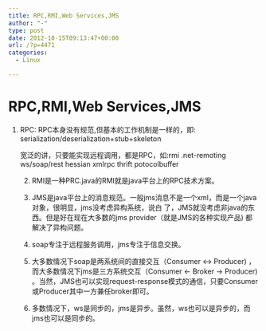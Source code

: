 ```yaml
---
title: RPC,RMI,Web Services,JMS
author: "-"
type: post
date: 2012-10-15T09:13:47+00:00
url: /?p=4471
categories:
  - Linux

---
```

# RPC,RMI,Web Services,JMS
1. RPC: RPC本身没有规范,但基本的工作机制是一样的，即: serialization/deserialization+stub+skeleton


  
    宽泛的讲，只要能实现远程调用，都是RPC，如:rmi .net-remoting ws/soap/rest hessian xmlrpc thrift potocolbuffer
  
  
    2. RMI是一种PRC.java的RMI就是java平台上的RPC技术方案。
  
  
    3. JMS是java平台上的消息规范。一般jms消息不是一个xml，而是一个java对象，很明显，jms没考虑异构系统，说白 了，JMS就没考虑非java的东西。但是好在现在大多数的jms provider（就是JMS的各种实现产品) 都解决了异构问题。
  
  
    4. soap专注于远程服务调用，jms专注于信息交换。
  
  
    5. 大多数情况下soap是两系统间的直接交互（Consumer <-> Producer) ，而大多数情况下jms是三方系统交互（Consumer <- Broker -> Producer) 。当然，JMS也可以实现request-response模式的通信，只要Consumer或Producer其中一方兼任broker即可。
  
  
    6. 多数情况下，ws是同步的，jms是异步。虽然，ws也可以是异步的，而jms也可以是同步的。
  
